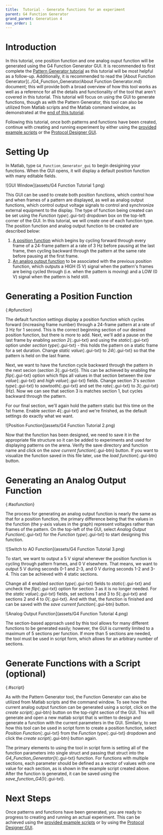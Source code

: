 ```yaml
---
title:  Tutorial - Generate functions for an experiment
parent: G4 Function Generator
grand_parent: Generation 4
nav_order: 1
---
```


# Introduction

In this tutorial, one position function and one analog ouput function will be generated using the G4 Function Generator GUI. It is recommended to first complete the [Pattern Generator tutorial](../docs/pattern_generator_tutorial.md) as this tutorial will be most helpful as a follow-up. Additionally, it is recommended to read the [About Function Generator](../G4_Function_Generator/About Function Generator.md) document; this will provide both a broad overview of how this tool works as well as a reference for all the details and functionality of the tool that aren't covered in this tutorial. This tutorial will focus on using the GUI to generate functions, though as with the Pattern Generator, this tool can also be utilized from Matlab scripts and the Matlab command window, as demonstrated at the [end of this tutorial](#script).

Following this tutorial, once both patterns and functions have been created, continue with creating and running experiment by either using the [provided example scripts](https://github.com/JaneliaSciComp/G4_Display_Tools/tree/master/G4_Example_Experiment_Scripts) or the [Protocol Designer GUI](G4_Designer_Manual.md).


# Setting Up

In Matlab, type `G4_Function_Generator_gui` to begin desigining your functions. When the GUI opens, it will display a default position function with many editable fields.

![GUI Window](assets/G4 Function Tutorial 1.png)

This GUI can be used to create both position functions, which control how and when frames of a pattern are displayed, as well as analog output functions, which control output voltage signals to control and synchronize external equipment to the display. The type of function being created can be set using the *Function type*{:.gui-txt} dropdown box on the top-left corner of the GUI. In this tutorial, we will create one of each function type. The position function and analog output function to be created are described below:

1. [A position function](#pfunction) which begins by cycling forward through every frame of a 24-frame pattern at a rate of 3 Hz before pausing at the last frame, then cycling backward through the pattern at the same rate before pausing at the first frame.
2. [An analog output function](#aofunction) to be associated with the previous position function, which outputs a HIGH (5 V) signal when the pattern's frames are being cycled through (i.e. when the pattern is moving) and a LOW (0 V) signal when the pattern is held still.


# Generating a Position Function
{:#pfunction}

The default function settings display a position function which cycles forward (increasing frame number) through a 24-frame pattern at a rate of 3 Hz for 1 second. This is the correct beginning section of our desired position function, but there is more to add. Next, we'll add a pause on the last frame by enabling *section 2*{:.gui-txt} and using the *static*{:.gui-txt} option under *section type*{:.gui-txt} - this holds the pattern on a static frame for a set duration. Change *static value*{:.gui-txt} to *24*{:.gui-txt} so that the pattern is held on the last frame.

Next, we want to have the function cycle backward through the pattern in the next secion (*section 3*{:.gui-txt}). This can be achieved by enabling the *flip*{:.gui-txt} option which flips all values in that section between the *low value*{:.gui-txt} and *high value*{:.gui-txt} fields. Change section 3's *section type*{:.gui-txt} to *sawtooth*{:.gui-txt} and set the *rate*{:.gui-txt} to *3*{:.gui-txt} (Hz). Now we can see that section 3 is matches section 1, but cycles backward through the pattern.

For our final section, we'll again hold the pattern static but this time on the 1st frame. Enable *section 4*{:.gui-txt} and we're finished, as the default settings do exactly what we want.

![Position Function](assets/G4 Function Tutorial 2.png)

Now that the function has been designed, we need to save it in the appropriate file structure so it can be added to experiments and used for displaying patterns on the arena. Verify the save directory and function name and click on the *save current function*{:.gui-btn} button. If you want to visualize the function saved in this file later, use the *load function*{:.gui-btn} button.

# Generating an Analog Output Function
{:#aofunction}

The process for generating an analog output function is nearly the same as that for a position function, the primary difference being that the values in the function (the y-axis values in the graph) represent voltages rather than frames of the pattern. On the top-left of the GUI, select *Analog Output Function*{:.gui-txt} for the *Function type*{:.gui-txt} to start designing this function. 

![Switch to AO Function](assets/G4 Function Tutorial 3.png)

To start, we want to output a 5 V signal whenever the position function is cycling through pattern frames, and 0 V elsewhere. That means, we want to output 5 V during seconds 0-1 and 2-3, and 0 V during seconds 1-2 and 3-4. This can be achieved with 4 static sections.

Change all 4 enabled *section type*{:.gui-txt} fields to *static*{:.gui-txt} and uncheck the *flip*{:.gui-txt} option for section 3 as it is no longer needed. For the *static value*{:.gui-txt} fields, set sections 1 and 3 to *5*{:.gui-txt} and sections 2 and 4 to *0*{:.gui-txt}. And with that, the function is finished and can be saved with the *save current function*{:.gui-btn} button.

![Analog Output Function](assets/G4 Function Tutorial 4.png)

The section-based approach used by this tool allows for many different functions to be generated easily; however, the GUI is currently limited to a maximum of 5 sections per function. If more than 5 sections are needed, the tool must be used in script form, which allows for an arbitrary number of sections.

# Generate Functions with a Script (optional)
{:#script}

As with the Pattern Generator tool, the Function Generator can also be utilized from Matlab scripts and the command window. To see how the current analog output function can be generated using a script, click on the *create script*{:.gui-btn} button on the top-right section of the GUI. This will generate and open a new matlab script that is written to design and generate a function with the current parameters in the GUI. Similarly, to see how this tool can be used in script form to create a position function, select *Position Function*{:.gui-txt} from the *Function type*{:.gui-txt} dropdown and click the *create script*{:.gui-btn} button again.

The primary elements to using the tool in script form is setting all of the function parameters into single struct and  passing that struct into the *G4_Function_Generator()*{:.gui-txt} function. For functions with multiple sections, each parameter should be defined as a vector of values with one value for each section, as is shown in the example script created above. After the function is generated, it can be saved using the *save_function_G4()*{:.gui-txt}.

# Next Steps

Once patterns and functions have been generated, you are ready to progress to creating and running an actual experiment. This can be achieved using the [provided example scripts](https://github.com/JaneliaSciComp/G4_Display_Tools/tree/master/G4_Example_Experiment_Scripts) or by using the [Protocol Designer GUI](G4_Designer_Manual.md).
